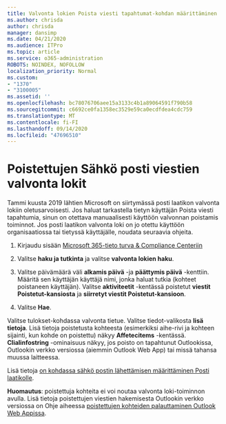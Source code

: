 ```yaml
---
title: Valvonta lokien Poista viesti tapahtumat-kohdan määrittäminen
ms.author: chrisda
author: chrisda
manager: dansimp
ms.date: 04/21/2020
ms.audience: ITPro
ms.topic: article
ms.service: o365-administration
ROBOTS: NOINDEX, NOFOLLOW
localization_priority: Normal
ms.custom:
- "1370"
- "3100005"
ms.assetid: ''
ms.openlocfilehash: bc78076706aee15a3133c4b1a89064591f790b58
ms.sourcegitcommit: c6692ce0fa1358ec3529e59ca0ecdfdea4cdc759
ms.translationtype: MT
ms.contentlocale: fi-FI
ms.lasthandoff: 09/14/2020
ms.locfileid: "47696510"
---
```

# <a name="audit-logs-for-deleted-email-messages"></a>Poistettujen Sähkö posti viestien valvonta lokit

Tammi kuusta 2019 lähtien Microsoft on siirtymässä posti laatikon valvonta lokiin oletusarvoisesti. Jos haluat tarkastella tietyn käyttäjän Poista viesti tapahtumia, sinun on otettava manuaalisesti käyttöön valvonnan poistamis toiminnot. Jos posti laatikon valvonta loki on jo otettu käyttöön organisaatiossa tai tietyssä käyttäjälle, noudata seuraavia ohjeita.

1. Kirjaudu sisään [Microsoft 365-tieto turva & Compliance Centeriin](https://protection.office.com/)

2. Valitse **haku ja tutkinta** ja valitse **valvonta lokien haku**.

3. Valitse päivämäärä väli **alkamis päivä** -ja **päättymis päivä** -kenttiin. Määritä sen käyttäjän käyttäjä nimi, jonka haluat tutkia (kohteet poistaneen käyttäjän). Valitse **aktiviteetit** -kentässä poistetut **viestit Poistetut-kansiosta** ja **siirretyt viestit Poistetut-kansioon**.

4. Valitse **Hae**.

Valitse tulokset-kohdassa valvonta tietue. Valitse tiedot-valikosta **lisä tietoja**. Lisä tietoja poistetusta kohteesta (esimerkiksi aihe-rivi ja kohteen sijainti, kun kohde on poistettu) näkyy **Affetecitems** -kentässä. **Clialinfostring** -ominaisuus näkyy, jos poisto on tapahtunut Outlookissa, Outlookin verkko versiossa (aiemmin Outlook Web App) tai missä tahansa muussa laitteessa.

Lisä tietoja [on kohdassa sähkö postin lähettämisen määrittäminen Posti laatikolle](https://docs.microsoft.com/microsoft-365/compliance/auditing-troubleshooting-scenarios#determine-if-a-user-deleted-email-items).

**Huomautus**: poistettuja kohteita ei voi noutaa valvonta loki-toiminnon avulla. Lisä tietoja poistettujen viestien hakemisesta Outlookin verkko versiossa on Ohje aiheessa [poistettujen kohteiden palauttaminen Outlook Web Appissa](https://support.office.com/article/C3D8FC15-EEEF-4F1C-81DF-E27964B7EDD4).
